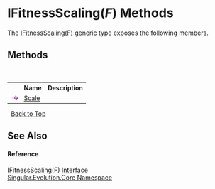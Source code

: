 # IFitnessScaling(*F*) Methods
 

The <a href="5174d5b1-6eb3-0998-b206-97aea6d60924">IFitnessScaling(F)</a> generic type exposes the following members.


## Methods
&nbsp;<table><tr><th></th><th>Name</th><th>Description</th></tr><tr><td>![Public method](media/pubmethod.gif "Public method")</td><td><a href="e1d3fab8-742e-a7eb-2311-6d29fc1f21e2">Scale</a></td><td /></tr></table>&nbsp;
<a href="#ifitnessscaling(*f*)-methods">Back to Top</a>

## See Also


#### Reference
<a href="5174d5b1-6eb3-0998-b206-97aea6d60924">IFitnessScaling(F) Interface</a><br /><a href="7a43d210-bf66-e44d-0f97-e9e0fe26b1b8">Singular.Evolution.Core Namespace</a><br />